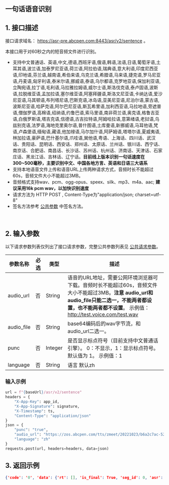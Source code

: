 ## 一句话语音识别

## 1. 接口描述

接口请求域名： https://asr-pre.abcpen.com:8443/asr/v2/sentence 。

本接口用于对60秒之内的短音频文件进行识别。
- 支持中文普通话、英语,中文,德语,西班牙语,俄语,韩语,法语,日语,葡萄牙语,土耳其语,波兰语,加泰罗尼亚语,荷兰语,阿拉伯语,瑞典语,意大利语,印度尼西亚语,印地语,芬兰语,越南语,希伯来语,乌克兰语,希腊语,马来语,捷克语,罗马尼亚语,丹麦语,匈牙利语,泰米尔语,挪威语,泰语,乌尔都语,克罗地亚语,保加利亚语,立陶宛语,拉丁语,毛利语,马拉雅拉姆语,威尔士语,斯洛伐克语,泰卢固语,波斯语,拉脱维亚语,孟加拉语,塞尔维亚语,阿塞拜疆语,斯洛文尼亚语,卡纳达语,爱沙尼亚语,马其顿语,布列塔尼语,巴斯克语,冰岛语,亚美尼亚语,尼泊尔语,蒙古语,波斯尼亚语,哈萨克语,阿尔巴尼亚语,斯瓦希里语,加利西亚语,马拉地语,旁遮普语,僧伽罗语,高棉语,绍纳语,约鲁巴语,索马里语,南非荷兰语,奥克语,格鲁吉亚语,白俄罗斯语,塔吉克语,信德语,古吉拉特语,阿姆哈拉语,意第绪语,老挝语,乌兹别克语,法罗语,海地克里奥尔语,普什图语,土库曼语,新挪威语,马耳他语,梵语,卢森堡语,缅甸语,藏语,他加禄语,马尔加什语,阿萨姆语,塔塔尔语,夏威夷语,林加拉语,豪萨语,巴什基尔语,爪哇语,巽他语,粤语、上海话、四川话、武汉话、贵阳话、昆明话、西安话、郑州话、太原话、兰州话、银川话、西宁话、南京话、合肥话、南昌话、长沙话、苏州话、杭州话、济南话、天津话、石家庄话、黑龙江话、吉林话、辽宁话。**目前线上版本识别一句话速度在300~500毫秒，主要识别中文、中国各地方言、英语和日语三大语系**
- 支持本地语音文件上传和语音URL上传两种请求方式，音频时长不能超过60s，音频文件大小不能超过3MB。
- 音频格式支持wav、pcm、ogg-opus、speex、silk、mp3、m4a、aac; **建议采用16k pcm wav，以加快识别速度**
- 请求方法为 HTTP POST , Content-Type为"application/json; charset=utf-8"
- 签名方法参考 [公共参数](https://github.com/zmeet-ai/asr-sdk-v2/blob/main/docs/signature.md) 中签名方法。

​         

## 2. 输入参数

以下请求参数列表仅列出了接口请求参数，完整公共参数列表见 [公共请求参数](https://github.com/zmeet-ai/asr-sdk-v2/blob/main/docs/signature.md)。

| 参数名称         | 必选 | 类型    | 描述                                                         |
| ---------------- | ---- | ------- | ------------------------------------------------------------ |
| audio_url        | 否   | String  | 语音的URL地址，需要公网环境浏览器可下载。音频时长不能超过60s，音频文件大小不能超过3MB。**注意 audio_url和audio_file只能二选一，不能两者都设置，也不能两者都不设置**。 示例值：http://test.voice.com/test.wav |
| audio_file | 否 | String | base64编码后的wav字节流，和audio_url二选一。 |
| punc             | 否   | Integer | 是否显示标点符号（目前支持中文普通话引擎）。 0：不显示，1：显示标点符号。默认值为 1。 示例值：1 |
| language        | 否   | String  | 语言 默认zh |

### 输入示例
```python
url = f"{baseUrl}/asr/v2/sentence"
headers = {
    "X-App-Key": app_id,
    "X-App-Signature": signature,
    "X-Timestamp": ts,
    "Content-Type": "application/json"
}
json = {
    "punc": "true",
    "audio_url": "https://zos.abcpen.com/tts/zmeet/20221023/b6a2c7ac-52c8-11ed-961e-00155dc6cbed.mp3",
    "language": "zh"
}
requests.post(url, headers=headers, data=json)
```

## 3. 返回示例
```json
{'code': '0', 'data': {'rt': [], 'is_final': True, 'seg_id': 0, 'asr': 'hello hello,大家好，晚上都来了啊，大家来了没有？晚上好晚上好晚上好，对不起对不起，稍稍迟到一分钟1分钟。因为在整理发型，整理耳钉每。美步hello黑森林hello大柔看到你了，这个晚上好开的呀，每次一开播以后就是急急忙忙急急忙忙的。但是呢还是希望大家就是能够在这个时候不要失望，我们稍微迟到30秒钟，一会会儿，一会会儿先给大家抽个奖，好不好？废话不多说，先来 抽波奖，给大家抽分享奖好可以分享奖给大家抽一个今晚会有产品吧，而且是属于很多人在我们直播间会定期回购的。我觉得怎么脸看起来这么奇怪啊，在头。里面第一次喊你名字，因为你今天是第一名第一名亲吻鱼来，我们每天可以给 给大家就点几个名字好不好？给大家嗯来眼熟一下，看到你们了。hello hello,大家晚上好，抽个烧饭儿的牛排吧。好可不可以每个人抽6盒6盒6盒。😊', 'asr_punc': ''}, 'msg': 'success'}
```

